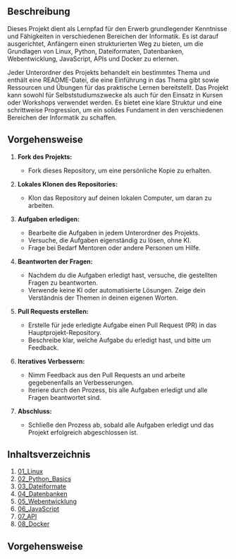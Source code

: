 ## Beschreibung
Dieses Projekt dient als Lernpfad für den Erwerb grundlegender Kenntnisse und Fähigkeiten in verschiedenen Bereichen der Informatik. Es ist darauf ausgerichtet, Anfängern einen strukturierten Weg zu bieten, um die Grundlagen von Linux, Python, Dateiformaten, Datenbanken, Webentwicklung, JavaScript, APIs und Docker zu erlernen.

Jeder Unterordner des Projekts behandelt ein bestimmtes Thema und enthält eine README-Datei, die eine Einführung in das Thema gibt sowie Ressourcen und Übungen für das praktische Lernen bereitstellt. Das Projekt kann sowohl für Selbststudiumszwecke als auch für den Einsatz in Kursen oder Workshops verwendet werden. Es bietet eine klare Struktur und eine schrittweise Progression, um ein solides Fundament in den verschiedenen Bereichen der Informatik zu schaffen.

## Vorgehensweise

1. **Fork des Projekts:**
   - Fork dieses Repository, um eine persönliche Kopie zu erhalten.

2. **Lokales Klonen des Repositories:**
   - Klon das Repository auf deinen lokalen Computer, um daran zu arbeiten.

3. **Aufgaben erledigen:**
   - Bearbeite die Aufgaben in jedem Unterordner des Projekts.
   - Versuche, die Aufgaben eigenständig zu lösen, ohne KI.
   - Frage bei Bedarf Mentoren oder andere Personen um Hilfe.

4. **Beantworten der Fragen:**
   - Nachdem du die Aufgaben erledigt hast, versuche, die gestellten Fragen zu beantworten.
   - Verwende keine KI oder automatisierte Lösungen. Zeige dein Verständnis der Themen in deinen eigenen Worten.

5. **Pull Requests erstellen:**
   - Erstelle für jede erledigte Aufgabe einen Pull Request (PR) in das Hauptprojekt-Repository.
   - Beschreibe klar, welche Aufgabe du erledigt hast, und bitte um Feedback.

6. **Iteratives Verbessern:**
   - Nimm Feedback aus den Pull Requests an und arbeite gegebenenfalls an Verbesserungen.
   - Iteriere durch den Prozess, bis alle Aufgaben erledigt und alle Fragen beantwortet sind.

7. **Abschluss:**
   - Schließe den Prozess ab, sobald alle Aufgaben erledigt und das Projekt erfolgreich abgeschlossen ist.

## Inhaltsverzeichnis
1. [01_Linux](01_Linux/README.md)
2. [02_Python_Basics](02_Python_Basics/README.md)
3. [03_Dateiformate](03_Dateiformate/README.md)
4. [04_Datenbanken](04_Datenbanken/README.md)
5. [05_Webentwicklung](05_Webentwicklung/README.md)
6. [06_JavaScript](06_JavaScript/README.md)
7. [07_API](07_API/README.md)
8. [08_Docker](08_Docker/README.md)
## Vorgehensweise
